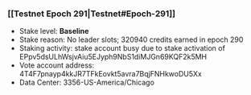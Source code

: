 ### [[Testnet Epoch 291|Testnet#Epoch-291]]
* Stake level: **Baseline**
* Stake reason: No leader slots; 320940 credits earned in epoch 290
* Staking activity: stake account busy due to stake activation of EPpv5dsULhWsjvAiu5EJyph9NbS1diMJGn69KQF2k5MH
* Vote account address: 4T4F7pnayp4kkJR7TFkEovkt5avra7BqjFNHkwoDU5Xx
* Data Center: 3356-US-America/Chicago